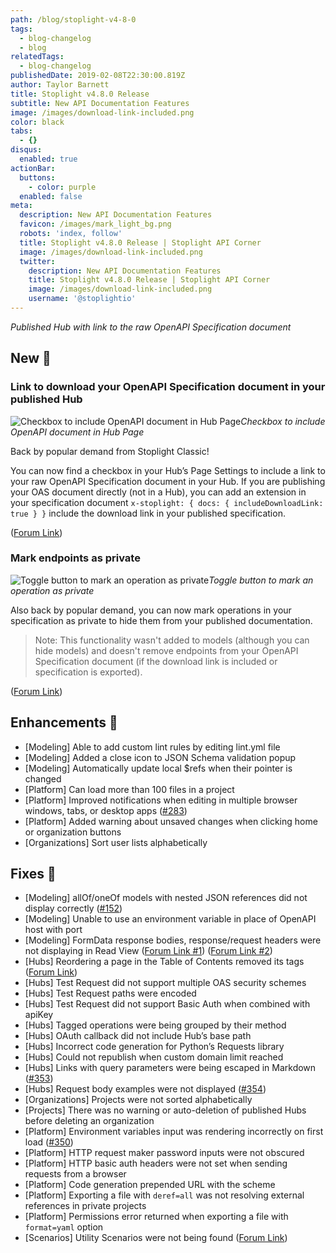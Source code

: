 ```yaml
---
path: /blog/stoplight-v4-8-0
tags:
  - blog-changelog
  - blog
relatedTags:
  - blog-changelog
publishedDate: 2019-02-08T22:30:00.819Z
author: Taylor Barnett
title: Stoplight v4.8.0 Release
subtitle: New API Documentation Features
image: /images/download-link-included.png
color: black
tabs:
  - {}
disqus:
  enabled: true
actionBar:
  buttons:
    - color: purple
  enabled: false
meta:
  description: New API Documentation Features
  favicon: /images/mark_light_bg.png
  robots: 'index, follow'
  title: Stoplight v4.8.0 Release | Stoplight API Corner
  image: /images/download-link-included.png
  twitter:
    description: New API Documentation Features
    title: Stoplight v4.8.0 Release | Stoplight API Corner
    image: /images/download-link-included.png
    username: '@stoplightio'
---
```

*Published Hub with link to the raw OpenAPI Specification document*

## New 🚀

### Link to download your OpenAPI Specification document in your published Hub

![Checkbox to include OpenAPI document in Hub Page](/images/download-link-checkbox.png)_Checkbox to include OpenAPI document in Hub Page_

Back by popular demand from Stoplight Classic!

You can now find a checkbox in your Hub’s Page Settings to include a link to your raw OpenAPI Specification document in your Hub. If you are publishing your OAS document directly (not in a Hub), you can add an extension in your specification document `x-stoplight: { docs: { includeDownloadLink: true } }` include the download link in your published specification. 

([Forum Link](https://community.stoplight.io/t/allow-users-to-download-swagger-file))

### Mark endpoints as private

![Toggle button to mark an operation as private](/images/private-endpoint.png)_Toggle button to mark an operation as private_

Also back by popular demand, you can now mark operations in your specification as private to hide them from your published documentation. 

> Note: This functionality wasn't added to models (although you can hide models) and doesn't remove endpoints from your OpenAPI Specification document (if the download link is included or specification is exported).

([Forum Link](https://community.stoplight.io/t/public-private-endpoint-designation))

## Enhancements 💪

* [Modeling] Able to add custom lint rules by editing lint.yml file
* [Modeling] Added a close icon to JSON Schema validation popup
* [Modeling] Automatically update local $refs when their pointer is changed
* [Platform] Can load more than 100 files in a project
* [Platform] Improved notifications when editing in multiple browser windows, tabs, or desktop apps ([\#283](https://github.com/stoplightio/desktop/issues/283))
* [Platform] Added warning about unsaved changes when clicking home or organization buttons
* [Organizations] Sort user lists alphabetically

## Fixes 🔧

* [Modeling] allOf/oneOf models with nested JSON references did not display correctly ([\#152](https://github.com/stoplightio/desktop/issues/152))
* [Modeling] Unable to use an environment variable in place of OpenAPI host with port
* [Modeling] FormData response bodies, response/request headers were not displaying in Read View ([Forum Link #1](https://community.stoplight.io/t/response-headers-do-not-show-up-in-published-api-docs)) ([Forum Link #2](https://community.stoplight.io/t/example-request-body-not-showing-up-in-read-view))
* [Hubs] Reordering a page in the Table of Contents removed its tags ([Forum Link](https://community.stoplight.io/t/page-tags-are-lost-when-reordering-pages))
* [Hubs] Test Request did not support multiple OAS security schemes
* [Hubs] Test Request paths were encoded
* [Hubs] Test Request did not support Basic Auth when combined with apiKey
* [Hubs] Tagged operations were being grouped by their method
* [Hubs] OAuth callback did not include Hub’s base path
* [Hubs] Incorrect code generation for Python’s Requests library
* [Hubs] Could not republish when custom domain limit reached
* [Hubs] Links with query parameters were being escaped in Markdown ([\#353](https://github.com/stoplightio/desktop/issues/353))
* [Hubs] Request body examples were not displayed ([\#354](https://github.com/stoplightio/desktop/issues/354))
* [Organizations] Projects were not sorted alphabetically
* [Projects] There was no warning or auto-deletion of published Hubs before deleting an organization
* [Platform] Environment variables input was rendering incorrectly on first load ([\#350](https://github.com/stoplightio/desktop/issues/350))
* [Platform] HTTP request maker password inputs were not obscured
* [Platform] HTTP basic auth headers were not set when sending requests from a browser
* [Platform] Code generation prepended URL with the scheme
* [Platform] Exporting a file with `deref=all` was not resolving external references in private projects
* [Platform] Permissions error returned when exporting a file with `format=yaml` option
* [Scenarios] Utility Scenarios were not being found ([Forum Link](https://community.stoplight.io/t/reference-utility-models-in-test-scenarios-is-not-working))
